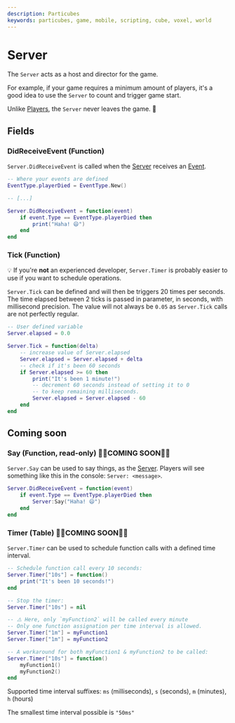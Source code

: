 ```yaml
---
description: Particubes
keywords: particubes, game, mobile, scripting, cube, voxel, world
---
```


# Server

The `Server` acts as a host and director for the game.

For example, if your game requires a minimum amount of players, it's a good idea to use the `Server` to count and trigger game start.

Unlike [Players](/reference/Players), the `Server` never leaves the game. 🙂

## Fields

### DidReceiveEvent (Function)

`Server.DidReceiveEvent` is called when the [Server](/reference/Server) receives an [Event](/reference/Event).

```lua
-- Where your events are defined
EventType.playerDied = EventType.New()

-- [...]

Server.DidReceiveEvent = function(event)
	if event.Type == EventType.playerDied then
		print("Haha! 😄")
	end
end
```

### Tick (Function)

💡 If you're **not** an experienced developer, `Server.Timer` is probably easier to use if you want to schedule operations.

`Server.Tick` can be defined and will then be triggers 20 times per seconds. The time elapsed between 2 ticks is passed in parameter, in seconds, with millisecond precision. The value will not always be `0.05` as `Server.Tick` calls are not perfectly regular.

```lua
-- User defined variable
Server.elapsed = 0.0

Server.Tick = function(delta)
	-- increase value of Server.elapsed
	Server.elapsed = Server.elapsed + delta
	-- check if it's been 60 seconds
	if Server.elapsed >= 60 then
		print("It's been 1 minute!")
		-- decrement 60 seconds instead of setting it to 0
		-- to keep remaining milliseconds.
		Server.elapsed = Server.elapsed - 60
	end
end
```

## Coming soon

### Say (Function, read-only) 👷‍♀️COMING SOON👷‍♂️

`Server.Say` can be used to say things, as the [Server](/reference/Server). Players will see something like this in the console: `Server: <message>`. 

```lua
Server.DidReceiveEvent = function(event)
	if event.Type == EventType.playerDied then
		Server:Say("Haha! 😄")
	end
end
```

### Timer (Table) 👷‍♀️COMING SOON👷‍♂️

`Server.Timer` can be used to schedule function calls with a defined time interval.

```lua
-- Schedule function call every 10 seconds:
Server.Timer["10s"] = function()
	print("It's been 10 seconds!")
end

-- Stop the timer:
Server.Timer["10s"] = nil

-- ⚠️ Here, only `myFunction2` will be called every minute
-- Only one function assignation per time interval is allowed.
Server.Timer["1m"] = myFunction1
Server.Timer["1m"] = myFunction2

-- A workaround for both myFunction1 & myFunction2 to be called:
Server.Timer["10s"] = function()
	myFunction1()
	myFunction2()
end
```

Supported time interval suffixes: `ms` (milliseconds), `s` (seconds), `m` (minutes), `h` (hours)

The smallest time interval possible is `"50ms"`